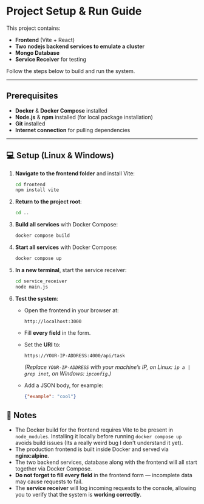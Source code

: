 # Project Setup & Run Guide

This project contains:  
- **Frontend** (Vite + React)  
- **Two nodejs backend services to emulate a cluster**  
- **Mongo Database**  
- **Service Receiver** for testing  

Follow the steps below to build and run the system.

---

## Prerequisites
- **Docker** & **Docker Compose** installed  
- **Node.js** & **npm** installed (for local package installation)  
- **Git** installed  
- **Internet connection** for pulling dependencies

---

## 💻 Setup (Linux & Windows)

1. **Navigate to the frontend folder** and install Vite:
   ```bash
   cd frontend
   npm install vite
   ```

2. **Return to the project root**:

   ```bash
   cd ..
   ```

3. **Build all services** with Docker Compose:

   ```bash
   docker compose build
   ```


4. **Start all services** with Docker Compose:

   ```bash
   docker compose up
   ```

5. **In a new terminal**, start the service receiver:

   ```bash
   cd service_receiver
   node main.js
   ```

6. **Test the system**:

   * Open the frontend in your browser at:

     ```
     http://localhost:3000
     ```
   * Fill **every field** in the form.
   * Set the **URI** to:

     ```
     https://YOUR-IP-ADDRESS:4000/api/task
     ```

     *(Replace `YOUR-IP-ADDRESS` with your machine’s IP, on Linux: `ip a | grep inet`, on Windows: `ipconfig`.)*
   * Add a JSON body, for example:

     ```json
     {"example": "cool"}
     ```


## 📝 Notes

* The Docker build for the frontend requires Vite to be present in `node_modules`. Installing it locally before running `docker compose up` avoids build issues (Its a really weird bug I don't understand it yet).
* The production frontend is built inside Docker and served via **nginx\:alpine**.
* The two backend services, database along with the frontend will all start together via Docker Compose.
* **Do not forget to fill every field** in the frontend form — incomplete data may cause requests to fail.
* The **service receiver** will log incoming requests to the console, allowing you to verify that the system is **working correctly**.

